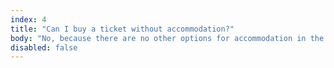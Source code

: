 ```yaml
---
index: 4
title: "Can I buy a ticket without accommodation?"
body: "No, because there are no other options for accommodation in the vicinity of the venue. Part of the atmosphere of the conference is having everyone in the same location for the duration of the conference."
disabled: false
---
```

